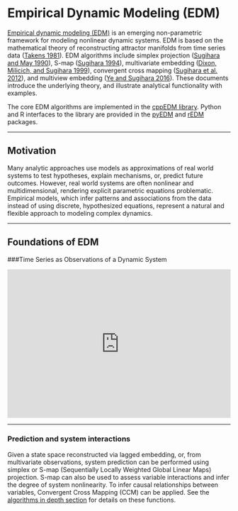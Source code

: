 # Empirical Dynamic Modeling (EDM)

[Empirical dynamic modeling (EDM)](https://en.wikipedia.org/wiki/Empirical_dynamic_modeling) is an emerging non-parametric framework
for modeling nonlinear dynamic systems. EDM is based on the mathematical
theory of reconstructing attractor manifolds from time series data
([Takens 1981](https://en.wikipedia.org/wiki/Takens%27s_theorem)).
EDM algorithms include simplex projection
([Sugihara and May 1990](https://www.nature.com/articles/344734a0)),
S-map
([Sugihara 1994](https://royalsocietypublishing.org/doi/abs/10.1098/rsta.1994.0106)),
multivariate embedding
([Dixon, Milicich, and Sugihara 1999](https://science.sciencemag.org/content/283/5407/1528)),
convergent cross mapping
([Sugihara et al. 2012](https://science.sciencemag.org/content/338/6106/496)),
and multiview embedding
([Ye and Sugihara 2016](https://science.sciencemag.org/content/353/6302/922)).
These documents introduce the underlying theory, and illustrate analytical 
functionality with examples.  

The core EDM algorithms are implemented in the
[cppEDM library](https://github.com/SugiharaLab/cppEDM "cppEDM").
Python and R interfaces to the library are provided in the
[pyEDM](https://github.com/SugiharaLab/pyEDM "pyEDM") and
[rEDM](https://github.com/SugiharaLab/rEDM "rEDM") packages.  

------

## Motivation
Many analytic approaches use models as approximations of real world
systems to test hypotheses, explain mechanisms,
or, predict future outcomes. However, real world systems are
often nonlinear and multidimensional, rendering explicit parametric
equations problematic. Empirical models, which infer patterns and
associations from the data instead of using discrete, hypothesized
equations, represent a natural and flexible approach to modeling 
complex dynamics.  

------

## Foundations of EDM

###Time Series as Observations of a Dynamic System

<iframe width="100%" height="335"
src="https://www.youtube.com/embed/fevurdpiRYg"
frameborder="0" allow="autoplay; gyroscope; 
picture-in-picture" allowfullscreen></iframe>

------

### Prediction and system interactions

Given a state space reconstructed via lagged embedding, or, from
multivariate observations, system prediction can be performed using
simplex or S-map (Sequentially Locally Weighted Global Linear Maps)
projection. S-map can also be used to assess variable interactions
and infer the degree of system nonlinearity.
To infer causal relationships between variables, Convergent Cross
Mapping (CCM) can be applied.  See the
[algorithms in depth section](./algorithms_in_depth) for details on
these functions.
